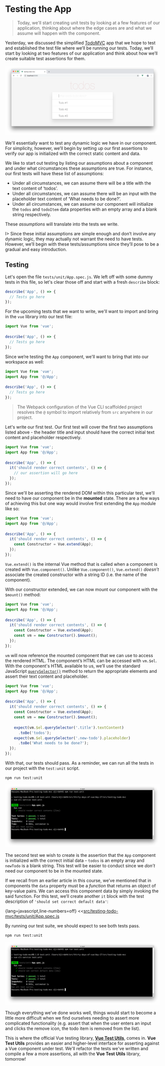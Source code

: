 # Testing the App

> Today, we'll start creating unit tests by looking at a few features of our application, thinking about where the edge cases are and what we assume will happen with the component.

Yesterday, we discussed the simplified [TodoMVC](http://todomvc.com/) app that we hope to test and established the test file where we’ll be running our tests. Today, we’ll start by looking at two features of our application and think about how we’ll create suitable test assertions for them.

![](./public/assets/simple-todo-mvc-app.png)

We'll essentially want to test any dynamic logic we have in our component. For simplicity, however, we’ll begin by setting up our first assertions to verify our app is initialized with the correct static content and data.

We like to start out testing by listing our assumptions about a component and under what circumstances these assumptions are true. For instance, our first tests will have these list of assumptions:

- Under all circumstances, we can assume there will be a title with the text content of ‘todos’.
- Under all circumstances, we can assume there will be an input with the placeholder text content of ‘What needs to be done?’.
- Under all circumstances, we can assume our component will initialize the `todos` and `todoItem` data properties with an empty array and a blank string respectively.

These _assumptions_ will translate into the tests we write.

I> Since these initial assumptions are simple enough and don’t involve any dynamic logic, they may actually not warrant the need to have tests. However, we’ll begin with these tests/assumptions since they’ll pose to be a gradual and easy introduction.

## Testing

Let's open the file `tests/unit/App.spec.js`. We left off with some dummy tests in this file, so let's clear those off and start with a fresh `describe` block:

```javascript
describe('App', () => {
  // Tests go here
});
```

For the upcoming tests that we want to write, we'll want to import and bring in the `vue` library into our test file:

```javascript
import Vue from 'vue';

describe('App', () => {
  // Tests go here
});
```

Since we’re testing the `App` component, we'll want to bring that into our workspace as well:

```javascript
import Vue from 'vue';
import App from '@/App';

describe('App', () => {
  // Tests go here
});
```

> The Webpack configuration of the Vue CLI scaffolded project resolves the `@` symbol to import relatively from `src` anywhere in our project.

Let's write our first test. Our first test will cover the first two assumptions listed above - the header title and input should have the correct initial text content and placeholder respectively.

```javascript
import Vue from 'vue';
import App from '@/App';

describe('App', () => {
  it('should render correct contents', () => {
    // our assertion will go here
  });
});
```

Since we'll be asserting the rendered DOM within this particular test, we'll need to have our component be in the __mounted__ state. There are a few ways of achieving this but one way would involve first extending the `App` module like so:

```javascript
import Vue from 'vue';
import App from '@/App';

describe('App', () => {
  it('should render correct contents', () => {
    const Constructor = Vue.extend(App);
  });
});
```

`Vue.extend()` is the internal Vue method that is called when a component is created with `Vue.component()`. Unlike `Vue.component()`, `Vue.extend()` _doesn’t_ associate the created constructor with a string ID (i.e. the name of the component).

With our constructor extended, we can now mount our component with the `$mount()` method:

```javascript
import Vue from 'vue';
import App from '@/App';

describe('App', () => {
  it('should render correct contents', () => {
    const Constructor = Vue.extend(App);
    const vm = new Constructor().$mount();
  });
});
```

`vm` will now reference the mounted component that we can use to access the rendered HTML. The component’s HTML can be accessed with `vm.$el`. With the component's HTML available to us, we’ll use the standard JavaScript [`querySelector()`](https://developer.mozilla.org/en-US/docs/Web/API/Document/querySelector) method to return the appropriate elements and assert their text content and placeholder.

```javascript
import Vue from 'vue';
import App from '@/App';

describe('App', () => {
  it('should render correct contents', () => {
    const Constructor = Vue.extend(App);
    const vm = new Constructor().$mount();

    expect(vm.$el.querySelector('.title').textContent)
      .toBe('todos');
    expect(vm.$el.querySelector('.new-todo').placeholder)
      .toBe('What needs to be done?');
  });
});
```

With that, our tests should pass. As a reminder, we can run all the tests in our project with the `test:unit` script.

```shell
npm run test:unit
```

![](./public/assets/first-passing-test.png)

The second test we wish to create is the assertion that the `App` component is initialized with the correct initial data - `todos` is an empty array and `newTodo` is a blank string. This test will be easier to conduct since we _don’t_ need our component to be in the mounted state.

If we recall from an earlier article in this course, we’ve mentioned that in components the `data` property must be a _function_ that returns an object of key-value pairs. We can access this component data by simply invoking the said function. For this test, we’ll create another `it` block with the test description of `'should set correct default data'`:

{lang=javascript,line-numbers=off}
<<[src/testing-todo-mvc/tests/unit/App.spec.js](./src/testing-todo-mvc/tests/unit/App.spec.js)

By running our test suite, we should expect to see both tests pass.

```shell
npm run test:unit
```

![](./public/assets/two-passing-tests.png)

Though everything we’ve done works well, things would start to become a little more difficult when we find ourselves needing to assert more complicated functionality (e.g. assert that when the user enters an input and clicks the remove icon, the todo item is removed from the list).

This is where the official Vue testing library, [__Vue Test Utils__](https://vue-test-utils.vuejs.org/), comes in. __Vue Test Utils__ provides an easier and higher-level interface for asserting against a Vue component under test. We'll refactor the tests we've written and compile a few a more assertions, all with the __Vue Test Utils__ library, tomorrow!
